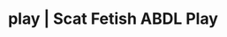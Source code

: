 ---
categories:
- POV Erotica
- Body Positivity
- Gender-Fluid
- ABDL Play
- Digital Dominance
image: /assets/images/1747714219371.jpg
layout: post
schema:
  description: Premium adult content featuring Scat Fetish, ABDL Play. High-quality
    visuals with sensual themes.
  keywords:
  - Immersive Erotica
  - Virtual Sex
  - ABDL Play
  - Inclusive Desire
  - POV Erotica
  - E-Girl Erotica
  - Scat Fetish
  name: 1747714219371 | Scat Fetish ABDL Play
  type: VisualArtwork
seo:
  description: Featured content with artistic Scat Fetish, ABDL Play. HD images available.
  keywords: Scat Fetish, ABDL Play
  og_image: /assets/images/1747714219371.jpg
  schema_type: VisualArtwork
tags:
- '#play'
- Scat Fetish
- ABDL Play
title: play | Scat Fetish ABDL Play
---